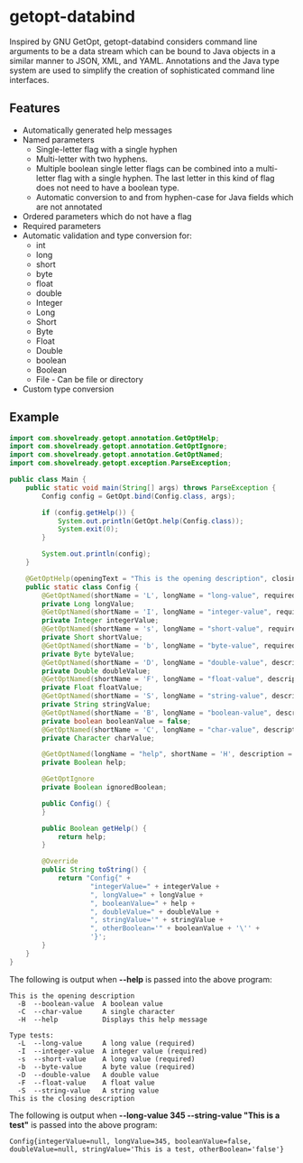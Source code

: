 # getopt-databind
Inspired by GNU GetOpt, getopt-databind considers command line arguments to be a data stream which can be bound to Java objects in a similar manner to JSON, XML, and YAML. Annotations and the Java type system are used to simplify the creation of sophisticated command line interfaces.

## Features
* Automatically generated help messages
* Named parameters
   * Single-letter flag with a single hyphen
   * Multi-letter with two hyphens.
   * Multiple boolean single letter flags can be combined into a multi-letter flag with a single hyphen. The last letter in this kind of flag does not need to have a boolean type.
   * Automatic conversion to and from hyphen-case for Java fields which are not annotated
* Ordered parameters which do not have a flag
* Required parameters
* Automatic validation and type conversion for:
  * int
  * long
  * short
  * byte
  * float
  * double
  * Integer
  * Long
  * Short
  * Byte
  * Float
  * Double
  * boolean
  * Boolean
  * File -  Can be file or directory
* Custom type conversion

## Example
```java
import com.shovelready.getopt.annotation.GetOptHelp;
import com.shovelready.getopt.annotation.GetOptIgnore;
import com.shovelready.getopt.annotation.GetOptNamed;
import com.shovelready.getopt.exception.ParseException;

public class Main {
    public static void main(String[] args) throws ParseException {
        Config config = GetOpt.bind(Config.class, args);

        if (config.getHelp()) {
            System.out.println(GetOpt.help(Config.class));
            System.exit(0);
        }

        System.out.println(config);
    }

    @GetOptHelp(openingText = "This is the opening description", closingText = "This is the closing description")
    public static class Config {
        @GetOptNamed(shortName = 'L', longName = "long-value", required = true, description = "A long value", category = "Type tests")
        private Long longValue;
        @GetOptNamed(shortName = 'I', longName = "integer-value", required = true, description = "A integer value", category = "Type tests")
        private Integer integerValue;
        @GetOptNamed(shortName = 's', longName = "short-value", required = true, description = "A short value", category = "Type tests")
        private Short shortValue;
        @GetOptNamed(shortName = 'b', longName = "byte-value", required = true, description = "A byte value", category = "Type tests")
        private Byte byteValue;
        @GetOptNamed(shortName = 'D', longName = "double-value", description = "A double value", category = "Type tests")
        private Double doubleValue;
        @GetOptNamed(shortName = 'F', longName = "float-value", description = "A float value", category = "Type tests")
        private Float floatValue;
        @GetOptNamed(shortName = 'S', longName = "string-value", description = "A string value", category = "Type tests")
        private String stringValue;
        @GetOptNamed(shortName = 'B', longName = "boolean-value", description = "A boolean value")
        private boolean booleanValue = false;
        @GetOptNamed(shortName = 'C', longName = "char-value", description = "A single character")
        private Character charValue;

        @GetOptNamed(longName = "help", shortName = 'H', description = "Displays this help message")
        private Boolean help;

        @GetOptIgnore
        private Boolean ignoredBoolean;

        public Config() {
        }

        public Boolean getHelp() {
            return help;
        }

        @Override
        public String toString() {
            return "Config{" +
                    "integerValue=" + integerValue +
                    ", longValue=" + longValue +
                    ", booleanValue=" + help +
                    ", doubleValue=" + doubleValue +
                    ", stringValue='" + stringValue +
                    ", otherBoolean='" + booleanValue + '\'' +
                    '}';
        }
    }
}
```

The following is output when **--help** is passed into the above program:
```text
This is the opening description
  -B  --boolean-value  A boolean value
  -C  --char-value     A single character
  -H  --help           Displays this help message

Type tests:
  -L  --long-value     A long value (required)
  -I  --integer-value  A integer value (required)
  -s  --short-value    A long value (required)
  -b  --byte-value     A byte value (required)
  -D  --double-value   A double value
  -F  --float-value    A float value
  -S  --string-value   A string value
This is the closing description
```

The following is output when **--long-value 345 --string-value "This is a test"** is passed into the above program:
```text
Config{integerValue=null, longValue=345, booleanValue=false, doubleValue=null, stringValue='This is a test, otherBoolean='false'}
```
